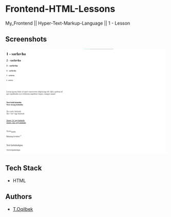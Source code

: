 # Frontend-HTML-Lessons
My_Frontend || Hyper-Text-Markup-Language || 1 - Lesson

## Screenshots

![Lesson - 1](./img/img.jpg)

## Tech Stack

- HTML

## Authors

- [T.Oqilbek](https://www.github.com/tolqinov-o)